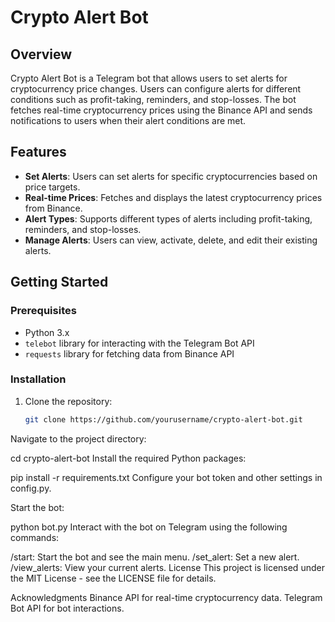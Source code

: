 # Crypto Alert Bot

## Overview

Crypto Alert Bot is a Telegram bot that allows users to set alerts for cryptocurrency price changes. Users can configure alerts for different conditions such as profit-taking, reminders, and stop-losses. The bot fetches real-time cryptocurrency prices using the Binance API and sends notifications to users when their alert conditions are met.

## Features

- **Set Alerts**: Users can set alerts for specific cryptocurrencies based on price targets.
- **Real-time Prices**: Fetches and displays the latest cryptocurrency prices from Binance.
- **Alert Types**: Supports different types of alerts including profit-taking, reminders, and stop-losses.
- **Manage Alerts**: Users can view, activate, delete, and edit their existing alerts.

## Getting Started

### Prerequisites

- Python 3.x
- `telebot` library for interacting with the Telegram Bot API
- `requests` library for fetching data from Binance API

### Installation

1. Clone the repository:
   ```bash
   git clone https://github.com/yourusername/crypto-alert-bot.git
Navigate to the project directory:

cd crypto-alert-bot
Install the required Python packages:

pip install -r requirements.txt
Configure your bot token and other settings in config.py.


Start the bot:

python bot.py
Interact with the bot on Telegram using the following commands:

/start: Start the bot and see the main menu.
/set_alert: Set a new alert.
/view_alerts: View your current alerts.
License
This project is licensed under the MIT License - see the LICENSE file for details.

Acknowledgments
Binance API for real-time cryptocurrency data.
Telegram Bot API for bot interactions.
